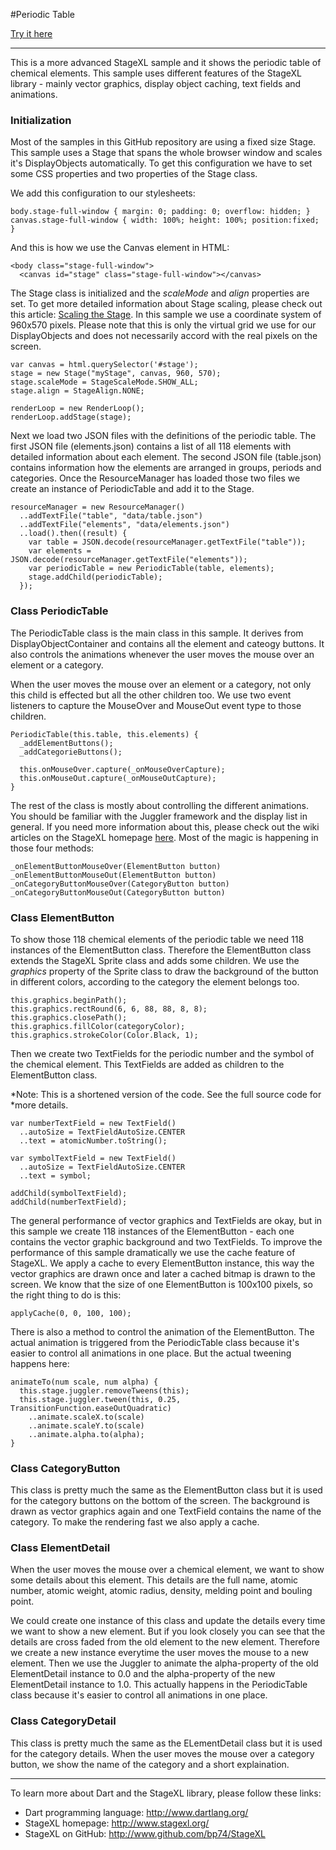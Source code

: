 #Periodic Table

[Try it here][tryit]

---

This is a more advanced StageXL sample and it shows the periodic table of
chemical elements. This sample uses different features of the StageXL library -
mainly vector graphics, display object caching, text fields and animations.

### Initialization

Most of the samples in this GitHub repository are using a fixed size Stage. This
sample uses a Stage that spans the whole browser window and scales it's
DisplayObjects automatically. To get this configuration we have to set some CSS
properties and two properties of the Stage class.

We add this configuration to our stylesheets: 

    body.stage-full-window { margin: 0; padding: 0; overflow: hidden; }
    canvas.stage-full-window { width: 100%; height: 100%; position:fixed; }
  
And this is how we use the Canvas element in HTML:
   
    <body class="stage-full-window">
      <canvas id="stage" class="stage-full-window"></canvas>
 
The Stage class is initialized and the *scaleMode* and *align* properties are
set. To get more detailed information about Stage scaling, please check out this
article: [Scaling the Stage][stagescaling]. In this sample we use a
coordinate system of 960x570 pixels. Please note that this is only the virtual
grid we use for our DisplayObjects and does not necessarily accord with the real
pixels on the screen.

    var canvas = html.querySelector('#stage');
    stage = new Stage("myStage", canvas, 960, 570);
    stage.scaleMode = StageScaleMode.SHOW_ALL;
    stage.align = StageAlign.NONE;

    renderLoop = new RenderLoop();
    renderLoop.addStage(stage);

Next we load two JSON files with the definitions of the periodic table. The
first JSON file (elements.json) contains a list of all 118 elements with
detailed information about each element. The second JSON file (table.json)
contains information how the elements are arranged in groups, periods and
categories. Once the ResourceManager has loaded those two files we create an
instance of PeriodicTable and add it to the Stage.

    resourceManager = new ResourceManager()
      ..addTextFile("table", "data/table.json")
      ..addTextFile("elements", "data/elements.json")
      ..load().then((result) {
        var table = JSON.decode(resourceManager.getTextFile("table"));
        var elements = JSON.decode(resourceManager.getTextFile("elements"));
        var periodicTable = new PeriodicTable(table, elements);
        stage.addChild(periodicTable);
      });

### Class PeriodicTable

The PeriodicTable class is the main class in this sample. It derives from
DisplayObjectContainer and contains all the element and cateogy buttons. It also
controls the animations whenever the user moves the mouse over an element or a
category.

When the user moves the mouse over an element or a category, not only this child
is effected but all the other children too. We use two event listeners to
capture the MouseOver and MouseOut event type to those children.

    PeriodicTable(this.table, this.elements) {
      _addElementButtons();
      _addCategorieButtons();

      this.onMouseOver.capture(_onMouseOverCapture);
      this.onMouseOut.capture(_onMouseOutCapture);
    }

The rest of the class is mostly about controlling the different animations. You
should be familiar with the Juggler framework and the display list in general.
If you need more information about this, please check out the wiki articles on
the StageXL homepage [here][wikiarticles]. Most of the magic is happening in
those four methods:

    _onElementButtonMouseOver(ElementButton button)  
    _onElementButtonMouseOut(ElementButton button)
    _onCategoryButtonMouseOver(CategoryButton button)
    _onCategoryButtonMouseOut(CategoryButton button)

### Class ElementButton

To show those 118 chemical elements of the periodic table we need 118 instances
of the ElementButton class. Therefore the ElementButton class extends the
StageXL Sprite class and adds some children. We use the *graphics* property of
the Sprite class to draw the background of the button in different colors,
according to the category the element belongs too.

    this.graphics.beginPath();
    this.graphics.rectRound(6, 6, 88, 88, 8, 8);
    this.graphics.closePath();
    this.graphics.fillColor(categoryColor);
    this.graphics.strokeColor(Color.Black, 1);

Then we create two TextFields for the periodic number and the symbol of the
chemical element. This TextFields are added as children to the ElementButton
class.

*Note: This is a shortened version of the code. See the full source code for
*more details.

    var numberTextField = new TextField()
      ..autoSize = TextFieldAutoSize.CENTER
      ..text = atomicNumber.toString();

    var symbolTextField = new TextField()
      ..autoSize = TextFieldAutoSize.CENTER
      ..text = symbol;

    addChild(symbolTextField);
    addChild(numberTextField);

The general performance of vector graphics and TextFields are okay, but in this
sample we create 118 instances of the ElementButton - each one contains the
vector graphic background and two TextFields. To improve the performance of this
sample dramatically we use the cache feature of StageXL. We apply a cache to
every ElementButton instance, this way the vector graphics are drawn once and
later a cached bitmap is drawn to the screen. We know that the size of one
ElementButton is 100x100 pixels, so the right thing to do is this:

    applyCache(0, 0, 100, 100);

There is also a method to control the animation of the ElementButton. The actual
animation is triggered from the PeriodicTable class because it's easier to
control all animations in one place. But the actual tweening happens here:

    animateTo(num scale, num alpha) {
      this.stage.juggler.removeTweens(this);
      this.stage.juggler.tween(this, 0.25, TransitionFunction.easeOutQuadratic)
        ..animate.scaleX.to(scale)
        ..animate.scaleY.to(scale)
        ..animate.alpha.to(alpha);
    }

### Class CategoryButton

This class is pretty much the same as the ElementButton class but it is used for
the category buttons on the bottom of the screen. The background is drawn as
vector graphics again and one TextField contains the name of the category. To
make the rendering fast we also apply a cache.

### Class ElementDetail

When the user moves the mouse over a chemical element, we want to show some
details about this element. This details are the full name, atomic number,
atomic weight, atomic radius, density, melding point and bouling point.

We could create one instance of this class and update the details every time we
want to show a new element. But if you look closely you can see that the details
are cross faded from the old element to the new element. Therefore we create a
new instance everytime the user moves the mouse to a new element. Then we use
the Juggler to animate the alpha-property of the old ElementDetail instance to
0.0 and the alpha-property of the new ElementDetail instance to 1.0. This
actually happens in the PeriodicTable class because it's easier to control all
animations in one place.

### Class CategoryDetail

This class is pretty much the same as the ELementDetail class but it is used for
the category details. When the user moves the mouse over a category button, we
show the name of the category and a short explaination.

---

To learn more about Dart and the StageXL library, please follow these links: 

* Dart programming language: <http://www.dartlang.org/>
* StageXL homepage: <http://www.stagexl.org/>
* StageXL on GitHub: <http://www.github.com/bp74/StageXL>


[tryit]: http://www.stagexl.org/samples/periodic_table/
[stagescaling]: http://www.stagexl.org/docs/wiki-articles.html?article=stagescale
[wikiarticles]: http://www.stagexl.org/docs/wiki-articles.html